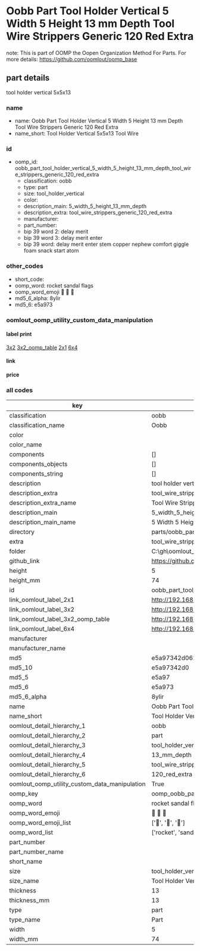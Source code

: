 # Oobb Part Tool Holder Vertical 5 Width 5 Height 13 mm Depth Tool Wire Strippers Generic 120 Red Extra  

note: This is part of OOMP the Oopen Organization Method For Parts. For more details: https://github.com/oomlout/oomp_base

##  part details
  



tool holder vertical 5x5x13



### name
* name: Oobb Part Tool Holder Vertical 5 Width 5 Height 13 mm Depth Tool Wire Strippers Generic 120 Red Extra
* name_short: Tool Holder Vertical 5x5x13 Tool Wire
### id
* oomp_id: oobb_part_tool_holder_vertical_5_width_5_height_13_mm_depth_tool_wire_strippers_generic_120_red_extra
  * classification: oobb
  * type: part
  * size: tool_holder_vertical
  * color: 
  * description_main: 5_width_5_height_13_mm_depth
  * description_extra: tool_wire_strippers_generic_120_red_extra
  * manufacturer: 
  * part_number: 
  * bip 39 word 2: delay merit
  * bip 39 word 3: delay merit enter
  * bip 39 word: delay merit enter stem copper nephew comfort giggle foam snack start atom

### other_codes
* short_code: 
* oomp_word: rocket sandal flags
* oomp_word_emoji :rocket: :sandal: :flags:
* md5_6_alpha: 8ylir
* md5_6: e5a973






### oomlout_oomp_utility_custom_data_manipulation
#### label print
[3x2](http://192.168.1.245:1112/?label=oomp%208ylir)
[3x2_oomp_table](http://192.168.1.108:1112/?label=oomp%208ylir)
[2x1](http://192.168.1.242:1112/?label=oomp%208ylir)
[6x4](http://192.168.1.55:1112/?label=oomp%208ylir)    

#### link

                              

#### price







### all codes 
| key | value |  
| --- | --- |  
| classification | oobb |  
| classification_name | Oobb |  
| color |  |  
| color_name |  |  
| components | [] |  
| components_objects | [] |  
| components_string | [] |  
| description | tool holder vertical 5x5x13 |  
| description_extra | tool_wire_strippers_generic_120_red_extra |  
| description_extra_name | Tool Wire Strippers Generic 120 Red Extra |  
| description_main | 5_width_5_height_13_mm_depth |  
| description_main_name | 5 Width 5 Height 13 mm Depth |  
| directory | parts/oobb_part_tool_holder_vertical_5_width_5_height_13_mm_depth_tool_wire_strippers_generic_120_red_extra |  
| extra | tool_wire_strippers_generic_120_red |  
| folder | C:\gh\oomlout_oobb_version_4_generated_parts\things\oobb_part_tool_holder_vertical_5_width_5_height_13_mm_depth_tool_wire_strippers_generic_120_red_extra |  
| github_link | https://github.com/oomlout/oomlout_oomp_part_src/tree/main/parts/oobb_part_tool_holder_vertical_5_width_5_height_13_mm_depth_tool_wire_strippers_generic_120_red_extra |  
| height | 5 |  
| height_mm | 74 |  
| id | oobb_part_tool_holder_vertical_5_width_5_height_13_mm_depth_tool_wire_strippers_generic_120_red_extra |  
| link_oomlout_label_2x1 | http://192.168.1.242:1112/?label=oomp%208ylir |  
| link_oomlout_label_3x2 | http://192.168.1.245:1112/?label=oomp%208ylir |  
| link_oomlout_label_3x2_oomp_table | http://192.168.1.108:1112/?label=oomp%208ylir |  
| link_oomlout_label_6x4 | http://192.168.1.55:1112/?label=oomp%208ylir |  
| manufacturer |  |  
| manufacturer_name |  |  
| md5 | e5a97342d061e5c65117fd5496e2e1cf |  
| md5_10 | e5a97342d0 |  
| md5_5 | e5a97 |  
| md5_6 | e5a973 |  
| md5_6_alpha | 8ylir |  
| name | Oobb Part Tool Holder Vertical 5 Width 5 Height 13 mm Depth Tool Wire Strippers Generic 120 Red Extra |  
| name_short | Tool Holder Vertical 5x5x13 Tool Wire |  
| oomlout_detail_hierarchy_1 | oobb |  
| oomlout_detail_hierarchy_2 | part |  
| oomlout_detail_hierarchy_3 | tool_holder_vertical |  
| oomlout_detail_hierarchy_4 | 13_mm_depth |  
| oomlout_detail_hierarchy_5 | tool_wire_strippers_generic |  
| oomlout_detail_hierarchy_6 | 120_red_extra |  
| oomlout_oomp_utility_custom_data_manipulation | True |  
| oomp_key | oomp_oobb_part_tool_holder_vertical_5_width_5_height_13_mm_depth_tool_wire_strippers_generic_120_red_extra |  
| oomp_word | rocket sandal flags |  
| oomp_word_emoji | :rocket: :sandal: :flags: |  
| oomp_word_emoji_list | [':rocket:', ':sandal:', ':flags:'] |  
| oomp_word_list | ['rocket', 'sandal', 'flags'] |  
| part_number |  |  
| part_number_name |  |  
| short_name |  |  
| size | tool_holder_vertical |  
| size_name | Tool Holder Vertical |  
| thickness | 13 |  
| thickness_mm | 13 |  
| type | part |  
| type_name | Part |  
| width | 5 |  
| width_mm | 74 |  
